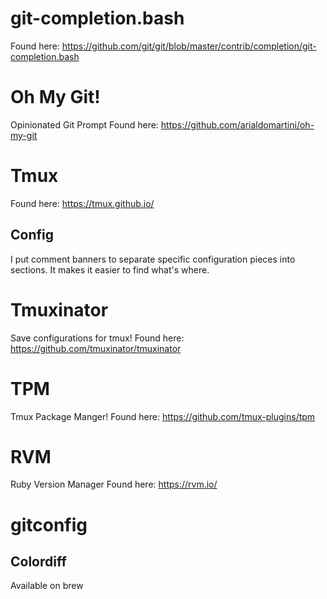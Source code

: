 # git-completion.bash
Found here: https://github.com/git/git/blob/master/contrib/completion/git-completion.bash

# Oh My Git!
Opinionated Git Prompt
Found here: https://github.com/arialdomartini/oh-my-git

# Tmux
Found here: https://tmux.github.io/

## Config
I put comment banners to separate specific configuration pieces into sections. It makes it easier to find what's where.

# Tmuxinator
Save configurations for tmux!
Found here: https://github.com/tmuxinator/tmuxinator

# TPM
Tmux Package Manger!
Found here: https://github.com/tmux-plugins/tpm

# RVM
Ruby Version Manager
Found here: https://rvm.io/

# gitconfig
## Colordiff
Available on brew
